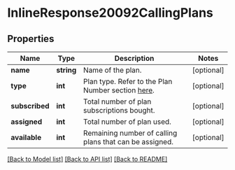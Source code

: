 # InlineResponse20092CallingPlans

## Properties
Name | Type | Description | Notes
------------ | ------------- | ------------- | -------------
**name** | **string** | Name of the plan. | [optional] 
**type** | **int** | Plan type. Refer to the Plan Number section [here](https://marketplace.zoom.us/docs/api-reference/other-references/plans#zoom-phone-calling-plans). | [optional] 
**subscribed** | **int** | Total number of plan subscriptions bought. | [optional] 
**assigned** | **int** | Total number of plan used. | [optional] 
**available** | **int** | Remaining number of calling plans that can be assigned. | [optional] 

[[Back to Model list]](../README.md#documentation-for-models) [[Back to API list]](../README.md#documentation-for-api-endpoints) [[Back to README]](../README.md)


